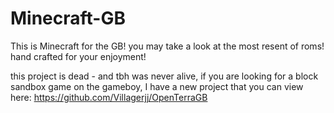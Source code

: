 # Minecraft-GB
This is Minecraft for the GB! you may take a look at the most resent of roms! hand crafted for your enjoyment!

this project is dead - and tbh was never alive, if you are looking for a block sandbox game on the gameboy, I have a new project that you can view here: https://github.com/Villagerjj/OpenTerraGB
